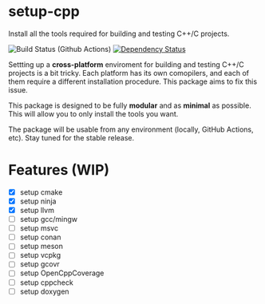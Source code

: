 # setup-cpp

Install all the tools required for building and testing C++/C projects.

![Build Status (Github Actions)](https://github.com/aminya/setup-cpp/workflows/CI/badge.svg)
[![Dependency Status](https://david-dm.org/aminya/setup-cpp.svg)](https://david-dm.org/aminya/setup-cpp)

Settting up a **cross-platform** enviroment for building and testing C++/C projects is a bit tricky. Each platform has its own comopilers, and each of them require a different installation procedure. This package aims to fix this issue.

This package is designed to be fully **modular** and as **minimal** as possible. This will allow you to only install the tools you want.

The package will be usable from any environment (locally, GitHub Actions, etc). Stay tuned for the stable release.

# Features (WIP)

- [x] setup cmake
- [x] setup ninja
- [x] setup llvm
- [ ] setup gcc/mingw
- [ ] setup msvc
- [ ] setup conan
- [ ] setup meson
- [ ] setup vcpkg
- [ ] setup gcovr
- [ ] setup OpenCppCoverage
- [ ] setup cppcheck
- [ ] setup doxygen
